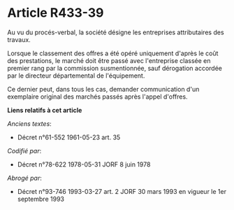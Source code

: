 # Article R433-39

Au vu du procés-verbal, la société désigne les entreprises attributaires des travaux.

Lorsque le classement des offres a été opéré uniquement d'après le coût des prestations, le marché doit être passé avec
l'entreprise classée en premier rang par la commission susmentionnée, sauf dérogation accordée par le directeur départemental
de l'équipement.

Ce dernier peut, dans tous les cas, demander communication d'un exemplaire original des marchés passés après l'appel
d'offres.

**Liens relatifs à cet article**

_Anciens textes_:

  - Décret n°61-552 1961-05-23 art. 35

_Codifié par_:

  - Décret n°78-622 1978-05-31 JORF 8 juin 1978

_Abrogé par_:

  - Décret n°93-746 1993-03-27 art. 2 JORF 30 mars 1993 en vigueur le 1er septembre 1993
